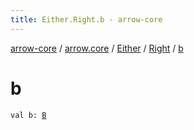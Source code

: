 ```yaml
---
title: Either.Right.b - arrow-core
---
```


[arrow-core](../../../index.html) / [arrow.core](../../index.html) / [Either](../index.html) / [Right](index.html) / [b](./b.html)

# b

`val b: `[`B`](index.html#B)